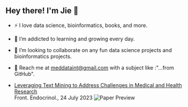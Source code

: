 ## Hey there! I'm Jie 👋 


- ⚡ I love data science, bioinformatics, books, and more.
- 🌱 I’m addicted to learning and growing every day.
- 👯 I’m looking to collaborate on any fun data science projects and bioinformatics projects.
- :email: Reach me at meddataint@gmail.com with a subject like :"...from GitHub".

- [Leveraging Text Mining to Address Challenges in Medical and Health Research](https://www.frontiersin.org/journals/endocrinology/articles/10.3389/fendo.2023.1195145/full)  
  Front. Endocrinol., 24 July 2023
![Paper Preview](https://www.frontiersin.org/files/Articles/1195145/fendo-14-1195145-HTML/image_m/fendo-14-1195145-g001.jpg)

